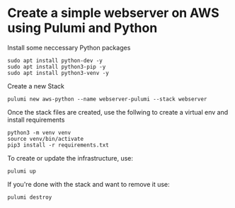 # Create a simple webserver on AWS using Pulumi and Python

Install some neccessary Python packages

```
sudo apt install python-dev -y
sudo apt install python3-pip -y
sudo apt install python3-venv -y
```

Create a new Stack

```
pulumi new aws-python --name webserver-pulumi --stack webserver
```

Once the stack files are created, use the follwing to create a virtual env and install requirements

```
python3 -m venv venv
source venv/bin/activate
pip3 install -r requirements.txt
```

To create or update the infrastructure, use:

```
pulumi up
```

If you're done with the stack and want to remove it use:

```
pulumi destroy
```
